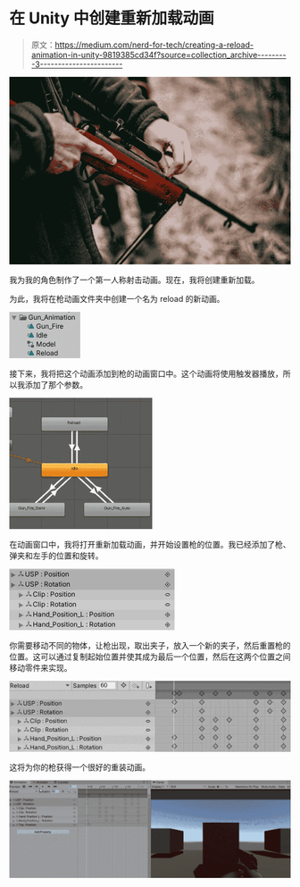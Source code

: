 # 在 Unity 中创建重新加载动画

> 原文：<https://medium.com/nerd-for-tech/creating-a-reload-animation-in-unity-9819385cd34f?source=collection_archive---------3----------------------->

![](img/4d79958497b6aa228a052a0afb1ee3a0.png)

我为我的角色制作了一个第一人称射击动画。现在，我将创建重新加载。

为此，我将在枪动画文件夹中创建一个名为 reload 的新动画。

![](img/fa045569dd111e503c1ed501c2e0de82.png)

接下来，我将把这个动画添加到枪的动画窗口中。这个动画将使用触发器播放，所以我添加了那个参数。

![](img/d13a561e40a76c82481f56e1f3c8eae7.png)

在动画窗口中，我将打开重新加载动画，并开始设置枪的位置。我已经添加了枪、弹夹和左手的位置和旋转。

![](img/7efd3048fbb4173044efc2c7c1818524.png)

你需要移动不同的物体，让枪出现，取出夹子，放入一个新的夹子，然后重置枪的位置。这可以通过复制起始位置并使其成为最后一个位置，然后在这两个位置之间移动零件来实现。

![](img/28d74dd43a95f3519a09d19e3db51f10.png)

这将为你的枪获得一个很好的重装动画。

![](img/12de51ba59e787d095ea0b55be79f77a.png)